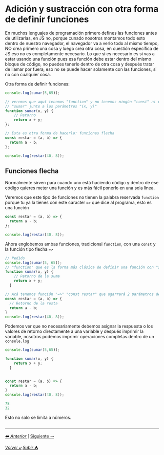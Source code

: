 # Adición y sustracción con otra forma de definir funciones

En muchos lenguajes de programación primero defines las funciones antes de utilizarlas, en JS no, porque cunado nosotros montamos todo esto dentro de nuestro navegador, el navegador va a verlo todo al mismo tiempo, NO crea primero una cosa y luego crea otra cosa, en cuestión específica de JS eso no es completamente necesario. Lo que si es necesario es si vas a estar usando una función pues esa función debe estar dentro del mismo bloque de código, no puedes tenerlo dentro de otra cosa y después tratar de llamar por fuera, eso no se puede hacer solamente con las funciones, si no con cualquier cosa.

Otra forma de definir funciones:

~~~js
console.log(sumar(5,65));

// veremos que aquí tenemos "function" y no tenemos ningún "const" ni nada, pero tenemos el nombre
// "sumar" junto a los parámetros "(x, y)"
function sumar(x, y) {
    // Retorno
    return x + y;
};

// Esta es otra forma de hacerlo: funciones flecha
const restar = (a, b) => {
  return a - b;
};

console.log(restar(40, 8));
~~~

## Funciones flecha

Normalmente sirven para cuando uno está haciendo código y dentro de ese código quieres meter una función y es más fácil ponerlo en una sola línea.

Veremos que este tipo de funciones no tienen la palabra reservada `function` porque tu ya la tienes con este caracter `=>` que dice al programa, esto es una función

~~~js
const restar = (a, b) => {
  return a - b;
};

console.log(restar(40, 8));
~~~

Ahora englobemos ambas funciones, tradicional `function`, con una ``const`` y la función tipo flecha `=>`

~~~js
// Pedido
console.log(sumar(5, 65));
// "function" que es la forma más clásica de definir una función con "sumar" que agarrará 2 parámetros de entrada "(x, y)"
function sumar(x, y) {
    // Retorno de la suma
    return x + y;
  }

// Acá tenemos función "=>" "const restar" que agarrará 2 parámetros de entrada "(a, b)"  
const restar = (a, b) => {
  // Retorno de la resta
  return a - b;
}
console.log(restar(40, 8));
~~~

Podemos ver que no necesariamente debemos asignar la respuesta o los valores de retorno directamente a una variable y después imprimir la variable, nosotros podemos imprimir operaciones completas dentro de un `console.log`
~~~js
console.log(sumar(5,65));

function sumar(x, y) {
    return x + y;
  }

  
const restar = (a, b) => {
  return a - b;
}
console.log(restar(40, 8));

78
32
~~~
Esto no solo se limita a números.
~~~js

~~~
---

[**&#11176;** *Anterior* &#11007;](/JavaScript/TeoriaJSMedio/003_funcionExponencial.md "Llamar") 
[Siguiente **&#129042;**](/JavaScript/TeoriaJSMedio/003 "")

[*Volver* **&ldca;**](/JavaScript/TeoriaJSMedio/README.md "Regresar a título") 
[*Subir* **&#11165;**](# "Ir al título")
